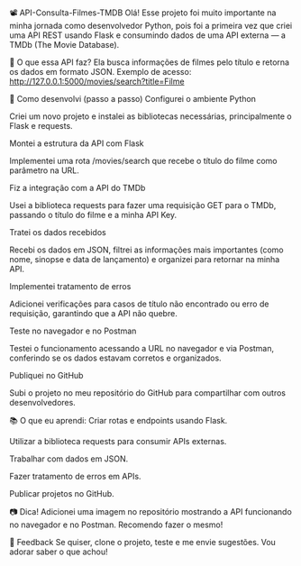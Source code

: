 📽️ API-Consulta-Filmes-TMDB
Olá! Esse projeto foi muito importante na minha jornada como desenvolvedor Python, pois foi a primeira vez que criei uma API REST usando Flask e consumindo dados de uma API externa — a TMDb (The Movie Database).

🚀 O que essa API faz?
Ela busca informações de filmes pelo título e retorna os dados em formato JSON.
Exemplo de acesso:
http://127.0.0.1:5000/movies/search?title=Filme

📝 Como desenvolvi (passo a passo)
Configurei o ambiente Python

Criei um novo projeto e instalei as bibliotecas necessárias, principalmente o Flask e requests.

Montei a estrutura da API com Flask

Implementei uma rota /movies/search que recebe o título do filme como parâmetro na URL.

Fiz a integração com a API do TMDb

Usei a biblioteca requests para fazer uma requisição GET para o TMDb, passando o título do filme e a minha API Key.

Tratei os dados recebidos

Recebi os dados em JSON, filtrei as informações mais importantes (como nome, sinopse e data de lançamento) e organizei para retornar na minha API.

Implementei tratamento de erros

Adicionei verificações para casos de título não encontrado ou erro de requisição, garantindo que a API não quebre.

Teste no navegador e no Postman

Testei o funcionamento acessando a URL no navegador e via Postman, conferindo se os dados estavam corretos e organizados.

Publiquei no GitHub

Subi o projeto no meu repositório do GitHub para compartilhar com outros desenvolvedores.

📚 O que eu aprendi:
Criar rotas e endpoints usando Flask.

Utilizar a biblioteca requests para consumir APIs externas.

Trabalhar com dados em JSON.

Fazer tratamento de erros em APIs.

Publicar projetos no GitHub.

📷 Dica!
Adicionei uma imagem no repositório mostrando a API funcionando no navegador e no Postman. Recomendo fazer o mesmo!

📢 Feedback
Se quiser, clone o projeto, teste e me envie sugestões. Vou adorar saber o que achou!
